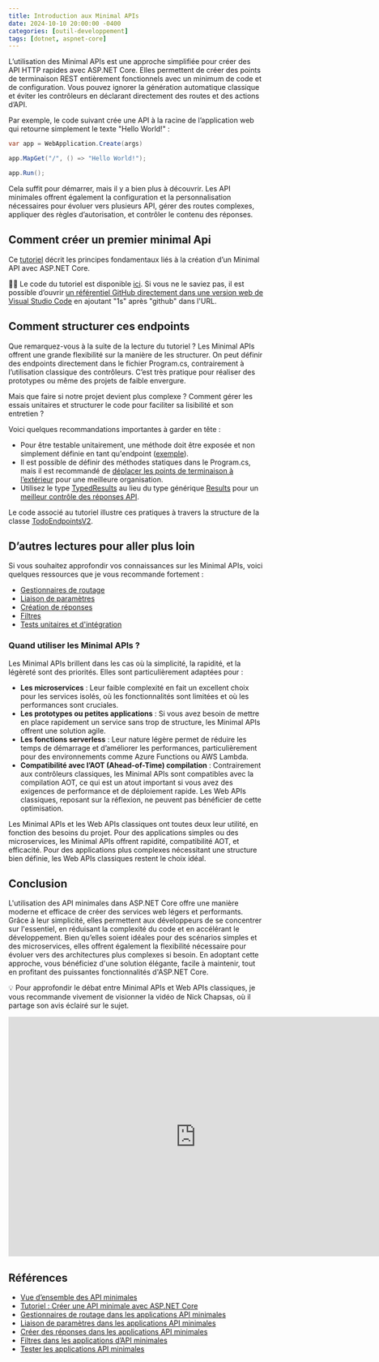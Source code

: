 ```yaml
---
title: Introduction aux Minimal APIs
date: 2024-10-10 20:00:00 -0400
categories: [outil-developpement]
tags: [dotnet, aspnet-core]
---
```


L’utilisation des Minimal APIs est une approche simplifiée pour créer des API HTTP rapides avec ASP.NET Core. Elles permettent de créer des points de terminaison REST entièrement fonctionnels avec un minimum de code et de configuration. Vous pouvez ignorer la génération automatique classique et éviter les contrôleurs en déclarant directement des routes et des actions d’API. 

Par exemple, le code suivant crée une API à la racine de l’application web qui retourne simplement le texte "Hello World!" : 

```csharp
var app = WebApplication.Create(args)

app.MapGet("/", () => "Hello World!");

app.Run();
```

Cela suffit pour démarrer, mais il y a bien plus à découvrir. Les API minimales offrent également la configuration et la personnalisation nécessaires pour évoluer vers plusieurs API, gérer des routes complexes, appliquer des règles d’autorisation, et contrôler le contenu des réponses.

## Comment créer un premier minimal Api

Ce [tutoriel](https://learn.microsoft.com/fr-ca/aspnet/core/tutorials/min-web-api?view=aspnetcore-8.0&tabs=visual-studio) décrit les principes fondamentaux liés à la création d’un Minimal API avec ASP.NET Core.

👨‍💻 Le code du tutoriel est disponible [ici](https://github1s.com/dotnet/AspNetCore.Docs/tree/main/aspnetcore/tutorials/min-web-api/samples/8.x). Si vous ne le saviez pas, il est possible d’ouvrir [un référentiel GitHub directement dans une version web de Visual Studio Code](https://github.com/conwnet/github1s) en ajoutant "1s" après "github" dans l'URL.

## Comment structurer ces endpoints

Que remarquez-vous à la suite de la lecture du tutoriel ? Les Minimal APIs offrent une grande flexibilité sur la manière de les structurer. On peut définir des endpoints directement dans le fichier Program.cs, contrairement à l’utilisation classique des contrôleurs. C’est très pratique pour réaliser des prototypes ou même des projets de faible envergure.

Mais que faire si notre projet devient plus complexe ? Comment gérer les essais unitaires et structurer le code pour faciliter sa lisibilité et son entretien ?

Voici quelques recommandations importantes à garder en tête :

- Pour être testable unitairement, une méthode doit être exposée et non simplement définie en tant qu'endpoint ([exemple](https://github.com/dotnet/AspNetCore.Docs.Samples/blob/main/fundamentals/minimal-apis/samples/MinApiTestsSample/UnitTests/TodoMoqTests.cs)).
- Il est possible de définir des méthodes statiques dans le Program.cs, mais il est recommandé de [déplacer les points de terminaison à l’extérieur](https://learn.microsoft.com/fr-ca/aspnet/core/fundamentals/minimal-apis/route-handlers?view=aspnetcore-8.0#endpoint-defined-outside-of-programcs) pour une meilleure organisation.
- Utilisez le type [TypedResults](https://learn.microsoft.com/fr-fr/dotnet/api/microsoft.aspnetcore.http.typedresults?view=aspnetcore-8.0) au lieu du type générique [Results](https://learn.microsoft.com/fr-fr/dotnet/api/microsoft.aspnetcore.http.results?view=aspnetcore-8.0) pour un [meilleur contrôle des réponses API](https://learn.microsoft.com/fr-ca/aspnet/core/tutorials/min-web-api?view=aspnetcore-8.0&tabs=visual-studio#use-the-typedresults-api).

Le code associé au tutoriel illustre ces pratiques à travers la structure de la classe [TodoEndpointsV2](https://github.com/dotnet/AspNetCore.Docs.Samples/blob/main/fundamentals/minimal-apis/samples/MinApiTestsSample/WebMinRouteGroup/TodoEndpointsV2.cs).

## D’autres lectures pour aller plus loin

Si vous souhaitez approfondir vos connaissances sur les Minimal APIs, voici quelques ressources que je vous recommande fortement :

- [Gestionnaires de routage](https://learn.microsoft.com/fr-ca/aspnet/core/fundamentals/minimal-apis/route-handlers?view=aspnetcore-8.0)
- [Liaison de paramètres](https://learn.microsoft.com/fr-ca/aspnet/core/fundamentals/minimal-apis/parameter-binding?view=aspnetcore-8.0)
- [Création de réponses](https://learn.microsoft.com/fr-ca/aspnet/core/fundamentals/minimal-apis/responses?view=aspnetcore-8.0)
- [Filtres](https://learn.microsoft.com/fr-ca/aspnet/core/fundamentals/minimal-apis/min-api-filters?view=aspnetcore-8.0)
- [Tests unitaires et d'intégration](https://learn.microsoft.com/fr-ca/aspnet/core/fundamentals/minimal-apis/test-min-api?view=aspnetcore-8.0)

### Quand utiliser les Minimal APIs ?

Les Minimal APIs brillent dans les cas où la simplicité, la rapidité, et la légèreté sont des priorités. Elles sont particulièrement adaptées pour :

- **Les microservices** : Leur faible complexité en fait un excellent choix pour les services isolés, où les fonctionnalités sont limitées et où les performances sont cruciales.
- **Les prototypes ou petites applications** : Si vous avez besoin de mettre en place rapidement un service sans trop de structure, les Minimal APIs offrent une solution agile.
- **Les fonctions serverless** : Leur nature légère permet de réduire les temps de démarrage et d’améliorer les performances, particulièrement pour des environnements comme Azure Functions ou AWS Lambda.
- **Compatibilité avec l’AOT (Ahead-of-Time) compilation** : Contrairement aux contrôleurs classiques, les Minimal APIs sont compatibles avec la compilation AOT, ce qui est un atout important si vous avez des exigences de performance et de déploiement rapide. Les Web APIs classiques, reposant sur la réflexion, ne peuvent pas bénéficier de cette optimisation.

Les Minimal APIs et les Web APIs classiques ont toutes deux leur utilité, en fonction des besoins du projet. Pour des applications simples ou des microservices, les Minimal APIs offrent rapidité, compatibilité AOT, et efficacité. Pour des applications plus complexes nécessitant une structure bien définie, les Web APIs classiques restent le choix idéal.

## Conclusion 

L'utilisation des API minimales dans ASP.NET Core offre une manière moderne et efficace de créer des services web légers et performants. Grâce à leur simplicité, elles permettent aux développeurs de se concentrer sur l'essentiel, en réduisant la complexité du code et en accélérant le développement. Bien qu’elles soient idéales pour des scénarios simples et des microservices, elles offrent également la flexibilité nécessaire pour évoluer vers des architectures plus complexes si besoin. En adoptant cette approche, vous bénéficiez d'une solution élégante, facile à maintenir, tout en profitant des puissantes fonctionnalités d'ASP.NET Core.

💡 Pour approfondir le débat entre Minimal APIs et Web APIs classiques, je vous recommande vivement de visionner la vidéo de Nick Chapsas, où il partage son avis éclairé sur le sujet. 

<iframe width="740" height="473" src="https://www.youtube.com/embed/bpVN_plQm5E?si=yVabG1jG36FkAPML" title="YouTube video player" frameborder="0" allow="accelerometer; autoplay; clipboard-write; encrypted-media; gyroscope; picture-in-picture; web-share" referrerpolicy="strict-origin-when-cross-origin" allowfullscreen></iframe>

## Références 

- [Vue d’ensemble des API minimales](https://learn.microsoft.com/fr-ca/aspnet/core/fundamentals/minimal-apis/overview?view=aspnetcore-8.0)
- [Tutoriel : Créer une API minimale avec ASP.NET Core](https://learn.microsoft.com/fr-ca/aspnet/core/tutorials/min-web-api?view=aspnetcore-8.0&tabs=visual-studio)
- [Gestionnaires de routage dans les applications API minimales](https://learn.microsoft.com/fr-ca/aspnet/core/fundamentals/minimal-apis/route-handlers?view=aspnetcore-8.0)
- [Liaison de paramètres dans les applications API minimales](https://learn.microsoft.com/fr-ca/aspnet/core/fundamentals/minimal-apis/parameter-binding?view=aspnetcore-8.0)
- [Créer des réponses dans les applications API minimales](https://learn.microsoft.com/fr-ca/aspnet/core/fundamentals/minimal-apis/responses?view=aspnetcore-8.0)
- [Filtres dans les applications d’API minimales](https://learn.microsoft.com/fr-ca/aspnet/core/fundamentals/minimal-apis/min-api-filters?view=aspnetcore-8.0)
- [Tester les applications API minimales](https://learn.microsoft.com/fr-ca/aspnet/core/fundamentals/minimal-apis/test-min-api?view=aspnetcore-8.0)

